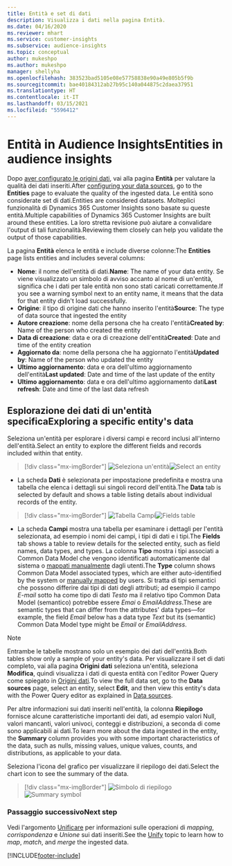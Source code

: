 ```yaml
---
title: Entità e set di dati
description: Visualizza i dati nella pagina Entità.
ms.date: 04/16/2020
ms.reviewer: mhart
ms.service: customer-insights
ms.subservice: audience-insights
ms.topic: conceptual
author: mukeshpo
ms.author: mukeshpo
manager: shellyha
ms.openlocfilehash: 383523bad5105e08e57758838e90a49e805b5f9b
ms.sourcegitcommit: bae40184312ab27b95c140a044875c2daea37951
ms.translationtype: HT
ms.contentlocale: it-IT
ms.lasthandoff: 03/15/2021
ms.locfileid: "5596412"
---
```

# <a name="entities-in-audience-insights"></a><span data-ttu-id="d6bf2-103">Entità in Audience Insights</span><span class="sxs-lookup"><span data-stu-id="d6bf2-103">Entities in audience insights</span></span>

<span data-ttu-id="d6bf2-104">Dopo [aver configurato le origini dati](data-sources.md), vai alla pagina **Entità** per valutare la qualità dei dati inseriti.</span><span class="sxs-lookup"><span data-stu-id="d6bf2-104">After [configuring your data sources](data-sources.md), go to the **Entities** page to evaluate the quality of the ingested data.</span></span> <span data-ttu-id="d6bf2-105">Le entità sono considerate set di dati.</span><span class="sxs-lookup"><span data-stu-id="d6bf2-105">Entities are considered datasets.</span></span> <span data-ttu-id="d6bf2-106">Molteplici funzionalità di Dynamics 365 Customer Insights sono basate su queste entità.</span><span class="sxs-lookup"><span data-stu-id="d6bf2-106">Multiple capabilities of Dynamics 365 Customer Insights are built around these entities.</span></span> <span data-ttu-id="d6bf2-107">La loro stretta revisione può aiutare a convalidare l'output di tali funzionalità.</span><span class="sxs-lookup"><span data-stu-id="d6bf2-107">Reviewing them closely can help you validate the output of those capabilities.</span></span>

<span data-ttu-id="d6bf2-108">La pagina **Entità** elenca le entità e include diverse colonne:</span><span class="sxs-lookup"><span data-stu-id="d6bf2-108">The **Entities** page lists entities and includes several columns:</span></span>

- <span data-ttu-id="d6bf2-109">**Nome**: il nome dell'entità di dati.</span><span class="sxs-lookup"><span data-stu-id="d6bf2-109">**Name**: The name of your data entity.</span></span> <span data-ttu-id="d6bf2-110">Se viene visualizzato un simbolo di avviso accanto al nome di un'entità, significa che i dati per tale entità non sono stati caricati correttamente.</span><span class="sxs-lookup"><span data-stu-id="d6bf2-110">If you see a warning symbol next to an entity name, it means that the data for that entity didn't load successfully.</span></span>
- <span data-ttu-id="d6bf2-111">**Origine**: il tipo di origine dati che hanno inserito l'entità</span><span class="sxs-lookup"><span data-stu-id="d6bf2-111">**Source**: The type of data source that ingested the entity</span></span>
- <span data-ttu-id="d6bf2-112">**Autore creazione**: nome della persona che ha creato l'entità</span><span class="sxs-lookup"><span data-stu-id="d6bf2-112">**Created by**: Name of the person who created the entity</span></span>
- <span data-ttu-id="d6bf2-113">**Data di creazione**: data e ora di creazione dell'entità</span><span class="sxs-lookup"><span data-stu-id="d6bf2-113">**Created**: Date and time of the entity creation</span></span>
- <span data-ttu-id="d6bf2-114">**Aggiornato da**: nome della persona che ha aggiornato l'entità</span><span class="sxs-lookup"><span data-stu-id="d6bf2-114">**Updated by**: Name of the person who updated the entity</span></span>
- <span data-ttu-id="d6bf2-115">**Ultimo aggiornamento**: data e ora dell'ultimo aggiornamento dell'entità</span><span class="sxs-lookup"><span data-stu-id="d6bf2-115">**Last updated**: Date and time of the last update of the entity</span></span>
- <span data-ttu-id="d6bf2-116">**Ultimo aggiornamento**: data e ora dell'ultimo aggiornamento dati</span><span class="sxs-lookup"><span data-stu-id="d6bf2-116">**Last refresh**: Date and time of the last data refresh</span></span>

## <a name="exploring-a-specific-entitys-data"></a><span data-ttu-id="d6bf2-117">Esplorazione dei dati di un'entità specifica</span><span class="sxs-lookup"><span data-stu-id="d6bf2-117">Exploring a specific entity's data</span></span>

<span data-ttu-id="d6bf2-118">Seleziona un'entità per esplorare i diversi campi e record inclusi all'interno dell'entità.</span><span class="sxs-lookup"><span data-stu-id="d6bf2-118">Select an entity to explore the different fields and records included within that entity.</span></span>

> [!div class="mx-imgBorder"]
> <span data-ttu-id="d6bf2-119">![Seleziona un'entità](media/data-manager-entities-data.png "Seleziona un'entità")</span><span class="sxs-lookup"><span data-stu-id="d6bf2-119">![Select an entity](media/data-manager-entities-data.png "Select an entity")</span></span>

- <span data-ttu-id="d6bf2-120">La scheda **Dati** è selezionata per impostazione predefinita e mostra una tabella che elenca i dettagli sui singoli record dell'entità.</span><span class="sxs-lookup"><span data-stu-id="d6bf2-120">The **Data** tab is selected by default and shows a table listing details about individual records of the entity.</span></span>

> [!div class="mx-imgBorder"]
> <span data-ttu-id="d6bf2-121">![Tabella Campi](media/data-manager-entities-fields.PNG "Tabella Campi")</span><span class="sxs-lookup"><span data-stu-id="d6bf2-121">![Fields table](media/data-manager-entities-fields.PNG "Fields table")</span></span>

- <span data-ttu-id="d6bf2-122">La scheda **Campi** mostra una tabella per esaminare i dettagli per l'entità selezionata, ad esempio i nomi dei campi, i tipi di dati e i tipi.</span><span class="sxs-lookup"><span data-stu-id="d6bf2-122">The **Fields** tab shows a table to review details for the selected entity, such as field names, data types, and types.</span></span> <span data-ttu-id="d6bf2-123">La colonna **Tipo** mostra i tipi associati a Common Data Model che vengono identificati automaticamente dal sistema o [mappati manualmente](map-entities.md) dagli utenti.</span><span class="sxs-lookup"><span data-stu-id="d6bf2-123">The **Type** column shows Common Data Model associated types, which are either auto-identified by the system or [manually mapped](map-entities.md) by users.</span></span> <span data-ttu-id="d6bf2-124">Si tratta di tipi semantici che possono differire dai tipi di dati degli attributi; ad esempio il campo *E-mail* sotto ha come tipo di dati *Testo* ma il relativo tipo Common Data Model (semantico) potrebbe essere *Emai* o *EmailAddress*.</span><span class="sxs-lookup"><span data-stu-id="d6bf2-124">These are semantic types that can differ from the attributes' data types—for example, the field *Email* below has a data type *Text* but its (semantic) Common Data Model type might be *Email* or *EmailAddress*.</span></span>

> [!NOTE]
> <span data-ttu-id="d6bf2-125">Entrambe le tabelle mostrano solo un esempio dei dati dell'entità.</span><span class="sxs-lookup"><span data-stu-id="d6bf2-125">Both tables show only a sample of your entity's data.</span></span> <span data-ttu-id="d6bf2-126">Per visualizzare il set di dati completo, vai alla pagina **Origini dati** seleziona un'entità, seleziona **Modifica**, quindi visualizza i dati di questa entità con l'editor Power Query come spiegato in [Origini dati](data-sources.md).</span><span class="sxs-lookup"><span data-stu-id="d6bf2-126">To view the full data set, go to the **Data sources** page, select an entity, select **Edit**, and then view this entity's data with the Power Query editor as explained in [Data sources](data-sources.md).</span></span>

<span data-ttu-id="d6bf2-127">Per altre informazioni sui dati inseriti nell'entità, la colonna **Riepilogo** fornisce alcune caratteristiche importanti dei dati, ad esempio valori Null, valori mancanti, valori univoci, conteggi e distribuzioni, a seconda di come sono applicabili ai dati.</span><span class="sxs-lookup"><span data-stu-id="d6bf2-127">To learn more about the data ingested in the entity, the **Summary** column provides you with some important characteristics of the data, such as nulls, missing values, unique values, counts, and distributions, as applicable to your data.</span></span>

<span data-ttu-id="d6bf2-128">Seleziona l'icona del grafico per visualizzare il riepilogo dei dati.</span><span class="sxs-lookup"><span data-stu-id="d6bf2-128">Select the chart icon to see the summary of the data.</span></span>

> [!div class="mx-imgBorder"]
> <span data-ttu-id="d6bf2-129">![Simbolo di riepilogo](media/data-manager-entities-summary.png "Tabella riepilogo dati")</span><span class="sxs-lookup"><span data-stu-id="d6bf2-129">![Summary symbol](media/data-manager-entities-summary.png "Data summary table")</span></span>

### <a name="next-step"></a><span data-ttu-id="d6bf2-130">Passaggio successivo</span><span class="sxs-lookup"><span data-stu-id="d6bf2-130">Next step</span></span>

<span data-ttu-id="d6bf2-131">Vedi l'argomento [Unificare](data-unification.md) per informazioni sulle operazioni di *mapping*, *corrispondenza* e *Unione* sui dati inseriti.</span><span class="sxs-lookup"><span data-stu-id="d6bf2-131">See the [Unify](data-unification.md) topic to learn how to *map*, *match*, and *merge* the ingested data.</span></span>


[!INCLUDE[footer-include](../includes/footer-banner.md)]